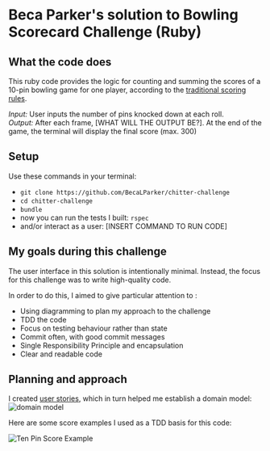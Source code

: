 Beca Parker's solution to Bowling Scorecard Challenge (Ruby)  
============================================================

## What the code does

This ruby code provides the logic for counting and summing the scores of a 10-pin bowling game for one player, according to the [traditional scoring rules](https://en.wikipedia.org/wiki/Ten-pin_bowling#Traditional_scoring).

*Input:* User inputs the number of pins knocked down at each roll.  
*Output:* After each frame, [WHAT WILL THE OUTPUT BE?]. At the end of the game, the terminal will display the final score (max. 300)  


## Setup

Use these commands in your terminal:  
* `git clone https://github.com/BecaLParker/chitter-challenge`  
* `cd chitter-challenge`  
* `bundle`  
* now you can run the tests I built: `rspec`
* and/or interact as a user: [INSERT COMMAND TO RUN CODE]


## My goals during this challenge

The user interface in this solution is intentionally minimal.
Instead, the focus for this challenge was to write high-quality code.

In order to do this, I aimed to give particular attention to :
* Using diagramming to plan my approach to the challenge
* TDD the code
* Focus on testing behaviour rather than state
* Commit often, with good commit messages
* Single Responsibility Principle and encapsulation
* Clear and readable code

## Planning and approach

I created [user stories](./planning/user_stories.md), which in turn helped me establish a domain model: 
![domain model](./planning/)

Here are some score examples I used as a TDD basis for this code:

![Ten Pin Score Example](images/example_ten_pin_scoring.png)




